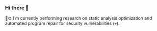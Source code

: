 ### Hi there 👋

🔬⚙️ I’m currently performing research on static analysis optimization and automated program repair for security vulnerabilities (💀).
